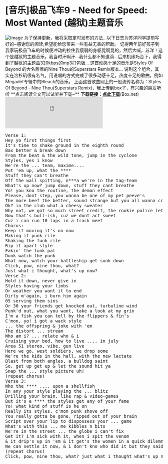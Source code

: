 # [音乐]极品飞车9 - Need for Speed: Most Wanted (越狱)主题音乐

![Image](https://attachment.soulteary.com/2009/05/31/thumb.jpg "Image") 为了保持更新，我将采取定时发布的方法...以下日志为苏洋同学提前写好的~感谢您的阅读,希望能给您带来一些有益无害的帮助。 记得两年前好孩子到我家玩极品飞车的时候便冲动的拉住我瘦弱的身躯晃啊晃的，然后大喊，苏洋！这个是越狱的主题音乐，我当时汗啊汗...我什么都不知道滴...后来机缘巧合下，我得到了越狱的主题曲320kbps的mp3打包版... 这首动感十足的音乐是Styles Of Beyond 的大名鼎鼎的Nine Thou的Superstars Remix版本... 说到这个组合，其实在洛杉矶很有名气，用说唱的方式完成了很多动感十足，热度十足的歌曲，例如Megadef专辑中的Bleach的音乐。 上面这首歌曲网上的一般流传名称为：Styles Of Beyond - Nine Thou(Superstars Remix)，我上传到box了，有兴趣的朋友听听 **点击阅读全文可以试听并下载~**  **下载链接：**[**点此下载**](http://www.box.net/shared/4v22dvl38f)(Box.net) <iframe src="http://www.box.net/index.php?rm=box_v2_mp3_player_shared&amp;node=f_292876358&amp;single_file=1" width="312" height="100" frameborder="0"></iframe>

<pre class="lang:default decode:true " title="歌词">Verse 1:
Hey yo first things first
It's time to shake ground in the eighth round
Bax better &amp; break down
From the beat &amp; the wild tone, jump in the cyclone
Styles, yes i know
We're the ... team, maxime....
Put 'em up, what the ****
Stuff they can't breathe
Off the wall spitting, n***a we're in the tag-team
What's up now? jump down, stuff they cant breathe
Yo! you kno the routine, the demon effect
Please, dont step, you wanna be one of my pet peeve's
The more beef the better, sound strange but you all wanna creep together
Ok? in the club what a cheesy sweater
Why not, we got so much street credit, the rookie police let us
Now that's bull-ish, cuz we dont act sweet
Cuz i can run 10 laps in a track meet
Chorus:
Keep it moving it's on now
Making it punk rile
Shaking the funk rile
Rip it apart style
Fakin' the funk pal
Dunk watch the punk
What now, watch your battleship get sunk down
Click, pow, nine thou, what?
Just what i thought, what's up now?
Verse 2:
Hold it down, never give in
Styles having your limbs
Or weather you want it to end
Dirty m'again, i burn him again
05 serving them sins
Or 30 your friends get knocked out, turbuline wind
Punk'd out, what you want, take a look at my grin
I'm a fish you can tell by the flippers &amp; fin's
C'mon, yo! i got a wack style
... the offspring &amp; joke with 'em
The distort ... stream
Who am i? ... relate who &amp; i
Cruising your bed, how to live .... in july
Area 51 stereo, vibe, gun live
Here we go, west soldiers, we drop some
We're the kids in the hall, with the new lactate
Blast from both angles, a bulldog saint
So, get up get up &amp; let the sound hit ya
Snap the ... style picture uh!
(repeat chorus)
Verse 3:
Who the **** .... upon a shellfish
In any your style playing the ... blitz
Drilling your brain, like rap &amp; video-games
But it's a **** the styles get any of your fame
Yo! what kind of stuff is he on
Really its styles, c'mon punk shove off
You really gotta be gone, ripped out of your brain
Script over your lip to dispossess your ... game
What's with this ... me kibbles n bits
We're in the street ... the globe i can't fix
Get it? i'm sick with it, when i spit the venom
&amp; it drip's up in 'em &amp; it get's the women in a quick dilemma
We can settle it now, &amp; i don't kno who did it but they said it was styles
(repeat chorus)
Click, pow, nine thou, what? just what i thought what's up now (x2)</pre>


